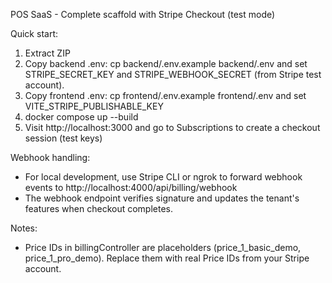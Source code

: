 POS SaaS - Complete scaffold with Stripe Checkout (test mode)

Quick start:
1. Extract ZIP
2. Copy backend .env: cp backend/.env.example backend/.env and set STRIPE_SECRET_KEY and STRIPE_WEBHOOK_SECRET (from Stripe test account).
3. Copy frontend .env: cp frontend/.env.example frontend/.env and set VITE_STRIPE_PUBLISHABLE_KEY
4. docker compose up --build
5. Visit http://localhost:3000 and go to Subscriptions to create a checkout session (test keys)

Webhook handling:
- For local development, use Stripe CLI or ngrok to forward webhook events to http://localhost:4000/api/billing/webhook
- The webhook endpoint verifies signature and updates the tenant's features when checkout completes.

Notes:
- Price IDs in billingController are placeholders (price_1_basic_demo, price_1_pro_demo). Replace them with real Price IDs from your Stripe account.
